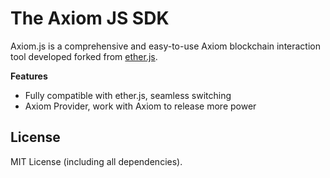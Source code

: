# The Axiom JS SDK

Axiom.js is a comprehensive and easy-to-use Axiom blockchain interaction tool developed forked from [ether.js](https://github.com/ethers-io/ethers.js).

**Features**

- Fully compatible with ether.js, seamless switching
- Axiom Provider, work with Axiom to release more power

## License

MIT License (including all dependencies).
